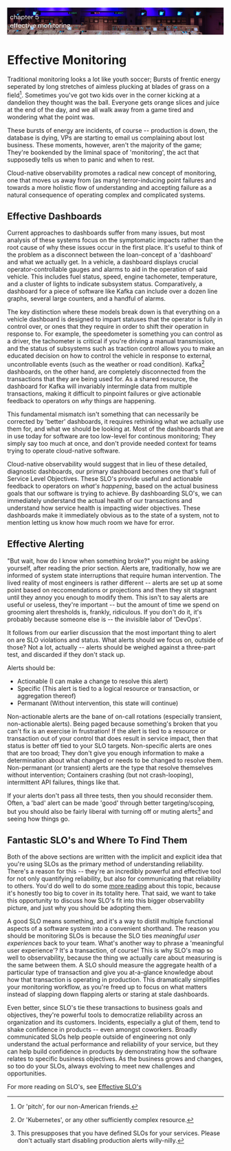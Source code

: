 ![Chapter 5 - Effective Monitoring](./img/ch5_header.png)

# Effective Monitoring

Traditional monitoring looks a lot like youth soccer; Bursts of frentic energy
seperated by long stretches of aimless plucking at blades of grass on a
field[^pitch]. Sometimes you've got two kids over in the corner kicking at a
dandelion they thought was the ball. Everyone gets orange slices and juice at
the end of the day, and we all walk away from a game tired and wondering what
the point was.

These bursts of energy are incidents, of course -- production is down, the
database is dying, VPs are starting to email us complaining about lost business.
These moments, however, aren't the majority of the game; They're bookended by
the liminal space of 'monitoring', the act that supposedly tells us when to
panic and when to rest.

Cloud-native observability promotes a radical new concept of monitoring, one
that moves us away from (as many) terror-inducing point failures and towards a
more holistic flow of understanding and accepting failure as a natural
consequence of operating complex and complicated systems.

## Effective Dashboards

Current approaches to dashboards suffer from many issues, but most analysis of
these systems focus on the symptomatic impacts rather than the root cause of why
these issues occur in the first place. It's useful to think of the problem as a
disconnect between the loan-concept of a 'dashboard' and what we actually get.
In a vehicle, a dashboard displays crucial operator-controllable gauges and
alarms to aid in the operation of said vehicle. This includes fuel status,
speed, engine tachometer, temperature, and a cluster of lights to indicate
subsystem status. Comparatively, a dashboard for a piece of software like Kafka
can include over a dozen line graphs, several large counters, and a handful of
alarms.

The key distinction where these models break down is that everything on a
vehicle dashboard is designed to impart statuses that the operator is fully in
control over, or ones that they require in order to shift their operation in
response to. For example, the speedometer is something you can control as a
driver, the tachometer is critical if you're driving a manual transmission, and
the status of subsystems such as traction control allows you to make an educated
decision on how to control the vehicle in response to external, uncontrollable
events (such as the weather or road condition). Kafka[^dashboardOther] dashboards, on the other
hand, are completely disconnected from the transactions that they are being used
for. As a shared resource, the dashboard for Kafka will invariably intermingle
data from multiple transactions, making it difficult to pinpoint failures or
give actionable feedback to operators on _why_ things are happening.

This fundamental mismatch isn't something that can necessarily be corrected by
'better' dashboards, it requires rethinking what we actually use them for, and
what we should be looking at. Most of the dashboards that are in use today for
software are too low-level for continous monitoring; They simply say too much at
once, and don't provide needed context for teams trying to operate cloud-native
software.

Cloud-native observability would suggest that in lieu of these detailed,
diagnostic dashboards, our primary dashboard becomes one that's full of Service
Level Objectives. These SLO's provide useful and actionable feedback to
operators on _what's happening_, based on the actual business goals that our
software is trying to achieve. By dashboarding SLO's, we can immediately
understand the actual health of our transactions and understand how service
health is impacting wider objectives. These dashboards make it immediately
obvious as to the state of a system, not to mention letting us know how much
room we have for error.

## Effective Alerting

"But wait, how do I know when something broke?" you might be asking yourself,
after reading the prior section. Alerts are, traditionally, how we are informed
of system state interruptions that require human intervention. The lived reality
of most engineers is rather different -- alerts are set up at some point based
on reccomendations or projections and then they sit stagnant until they annoy
you enough to modify them. This isn't to say alerts are useful or useless,
they're important -- but the amount of time we spend on grooming alert
thresholds is, frankly, ridiculous. If you don't do it, it's probably because
someone else is -- the invisible labor of 'DevOps'.

It follows from our earlier discussion that the most important thing to alert on
are SLO violations and status. What alerts should we focus on, outside of those?
Not a lot, actually -- alerts should be weighed against a three-part test, and
discarded if they don't stack up.

Alerts should be:

* Actionable (I can make a change to resolve this alert)
* Specific (This alert is tied to a logical resource or transaction, or
  aggregation thereof)
* Permanant (Without intervention, this state will continue)

Non-actionable alerts are the bane of on-call rotations (especially transient,
non-actionable alerts). Being paged because something's broken that you can't
fix is an exercise in frustration! If the alert is tied to a resource or
transaction out of your control that does result in service impact, then that
status is better off tied to your SLO targets. Non-specific alerts are ones that
are too broad; They don't give you enough information to make a determination
about what changed or needs to be changed to resolve them. Non-permanant (or
transient) alerts are the type that resolve themselves without intervention;
Containers crashing (but not crash-looping), intermittent API failures, things
like that.

If your alerts don't pass all three tests, then you should reconsider them.
Often, a 'bad' alert can be made 'good' through better targeting/scoping, but
you should also be fairly liberal with turning off or muting
alerts[^mutingAlerts] and seeing how things go.

## Fantastic SLO's and Where To Find Them

Both of the above sections are written with the implicit and explicit idea that
you're using SLOs as the primary method of understanding reliability. There's a
reason for this -- they're an incredibly powerful and effective tool for not
only quantifying reliability, but also for communicating that reliability to
others. You'd do well to do some [more
reading](https://www.alex-hidalgo.com/the-slo-book) about this topic, because
it's honestly too big to cover in its totality here. That said, we want to take
this opportunity to discuss how SLO's fit into this bigger observability
picture, and just why you should be adopting them.

A good SLO means something, and it's a way to distill multiple functional
aspects of a software system into a convenient shorthand. The reason you should
be monitoring SLOs is because the SLO ties _meaningful user experiences_ back to
your team. What's another way to phrase a 'meaningful user experience'? It's a
transaction, of course! This is why SLO's map so well to observability, because
the thing we actually care about measuring is the same between them. A SLO
should measure the aggregate health of a particular type of transaction and give
you at-a-glance knowledge about how that transaction is operating in production.
This dramatically simplifies your monitoring workflow, as you're freed up to
focus on what matters instead of slapping down flapping alerts or staring at
stale dashboards.

Even better, since SLO's tie these transactions to business goals and
objectives, they're powerful tools to democratize reliability across an
organization and its customers. Incidents, especially a glut of them, tend to
shake confidence in products -- even amongst coworkers. Broadly communicated
SLOs help people outside of engineering not only understand the actual
performance and reliability of your service, but they can help build confidence
in products by demonstrating how the software relates to specific business
objectives. As the business grows and changes, so too do your SLOs, always
evolving to meet new challenges and opportunities.

For more reading on SLO's, see [Effective SLO's](./effective-slo.md)

[^pitch]: Or 'pitch', for our non-American friends.

[^dashboardOther]: Or 'Kubernetes', or any other sufficiently complex resource.

[^mutingAlerts]: This presupposes that you have defined SLOs for your services.
    Please don't actually start disabling production alerts willy-nilly.
